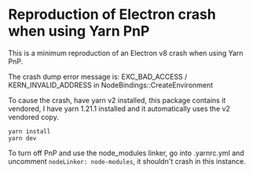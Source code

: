 # Reproduction of Electron crash when using Yarn PnP

This is a minimum reproduction of an Electron v8 crash when using Yarn PnP.

The crash dump error message is: EXC_BAD_ACCESS / KERN_INVALID_ADDRESS in NodeBindings::CreateEnvironment

To cause the crash, have yarn v2 installed, this package contains it vendored, I have yarn 1.21.1 installed and it automatically uses the v2 vendored copy.

```
yarn install
yarn dev
```

To turn off PnP and use the node_modules linker, go into .yarnrc.yml and uncomment `nodeLinker: node-modules`, it shouldn't crash in this instance.
